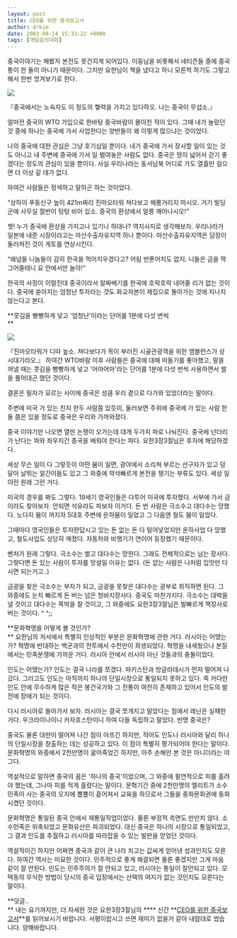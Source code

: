 ```yaml
---
layout: post
title: CEO를 위한 중국보고서
author: drkim
date: 2003-08-14 15:33:22 +0900
tags: [깨달음의대화]
---
```

중국이야기는 해봤자 본전도 못건지게 되어있다. 미둥님을 비롯해서 네티즌들 중에 중국통이 한 둘이 아니기 때문이다. 그치만 요한님이 책을 냈다고 하니 모른척 하기도 그렇고 해서 한번 엉겨보기로 한다. 


  ![](http://drkimz.com/technote/board/private/upimg/1060841948.jpg)


  『중국에서는 노숙자도 이 정도의 햏력을 가지고 있다하오. 나는 중국이 무섭소.』


얼마전 중국의 WTO 가입으로 한바탕 중국바람이 몰아친 적이 있다. 그때 내가 놀랐던 것 중에 하나는 중국에 가서 사업한다는 양반들이 왜 이렇게 많으냐는 것이었다. 

나의 중국에 대한 관심은 그냥 호기심일 뿐이다. 내가 중국에 가서 장사할 일이 있는 것도 아니고 내 주변에 중국에 가서 일 벌여놓은 사람도 없다. 중국은 땅이 넓어서 걷기 좋겠다는 정도의 관심이 있을 뿐이다. 사실 우리나라는 동서남북 어디로 가도 열흘만 걸으면 더 이상 갈 데가 없다. 

하여간 사람들은 정색하고 말하곤 하는 것이었다. 

“상하이 푸동신구 높이 421m짜리 진마오타워 쳐다보고 헤롱거리지 마시오. 거기 빌딩군에 사무실 절반이 텅텅 비어 있소. 중국의 환상에서 얼릉 깨어나시오!” 

쳇! 누가 중국에 환상을 가지고나 있기나 하대나? 역지사지로 생각해보자. 우리나라가 일본에 내준 시장이라고는 마산수출자유지역 하나 뿐이다. 마산수출자유지역은 담장이 둘러쳐진 것이 게토를 연상시킨다. 

“왜넘들 니놈들이 감히 한국을 먹어치우겠다고? 어림 반푼어치도 없지. 니들은 금을 딱 그어줄테니 요 안에서만 놀아!”

한국의 사정이 이럴진대 중국이라서 알짜배기를 한국에 호락호락 내어줄 리가 없는 것이다. 중국에 쏟아지는 엄청난 투자라는 것도 화교자본이 제집으로 돌아가는 것에 지나지 않는다고 본다. 

**콧김을 빵빵하게 넣고 '엄청난'이라는 단어를 1분에 다섯 번씩  
** 


  ![](http://drkimz.com/technote/board/private/upimg/1060842269.jpg)


  『진마오타워가 디따 높소. 쳐다보다가 목이 부러진 시골관광객을 위한 앰블런스가 상시대기라오.』
하여간 WTO바람 이후 사람들은 중국에 대해 떠들기를 좋아했고, 말을 꺼낼 때는 콧김을 빵빵하게 넣고 '어마어마'라는 단어를 1분에 다섯 번씩 사용하면서 썰을 풀어대곤 했던 것이다. 

결론은 필자가 모르는 사이에 중국은 성큼 우리 곁으로 다가와 있었더라는 말이다. 

주변에 미국 가 있는 친지 한두 사람쯤 있듯이, 둘러보면 주위에 중국에 가 있는 사람 한 둘 쯤은 있을 정도로 중국은 우리와 가까와졌다. 

중국 이야기만 나오면 열띤 논쟁이 오가는데 대개 두가지 파로 나눠진다. 중국에 넌더리가 난다는 파와 좌우지간 중국을 배워야 한다는 파다. 요한3장3절님은 후자에 해당하겠다. 

세상 무슨 일이 다 그렇듯이 어떤 붐이 일면, 광야에서 소리쳐 부르는 선구자가 있고 덩달아 날뛰는 얼간이들도 있고 그 와중에 약삭빠르게 본전을 챙기는 부류도 있다. 세상 일이란 원래 그런 거다. 

미국의 경우를 봐도 그렇다. 19세기 영국인들은 다투어 미국에 투자했다. 서부에 가서 금이라도 찾아보자. 안되면 석유라도 파보자 이거다. 돈 번 사람은 극소수고 대다수는 망했다. 노다지 붐이 꺼지자 5대호 주변에 운하붐이 일었고 그 다음엔 철도 붐이 일었다. 

그때마다 영국인들은 투자한답시고 있는 돈 없는 돈 다 털어넣었지만 운하사업 다 망했고, 철도사업도 상당히 깨졌다. 자동차와 비행기가 연이어 등장했기 때문이다. 

벤처가 원래 그렇다. 극소수는 벌고 대다수는 망한다. 그래도 전체적으로는 남는 장사다. 그렇다면 돈 있는 사람이 투자를 망설일 이유는 없다. (돈 없는 사람은 나처럼 입맛만 다시면 되는거고..)

금광을 찾은 극소수는 부자가 되고, 금광을 못찾은 대다수는 광부로 취직하면 된다. 그 와중에도 눈치 빠르게 돈 버는 넘은 청바지장사다. 중국도 마찬가지다. 극소수는 대박을 낼 것이고 대다수는 쪽박을 찰 것이고, 그 와중에도 요한3장3절님은 발빠르게 책장사로 버는 것이다. ^ ^;;

**문화혁명을 어떻게 볼 것인가?  
** 요한님의 저서에서 특별히 인상적인 부분은 문화혁명에 관한 거다. 러시아는 어땠는가? 혁명에 반대하는 백군과의 전투에서 수천만이 희생되었다. 혁명을 내세웠으나 본질에서는 민족분쟁에 가까운 거다. 러시아 안에서 러시아 아닌 것들과의 충돌이었다.

인도는 어땠는가? 인도는 결국 나라를 쪼갰다. 파키스탄과 방글라데시가 먼저 떨어져 나갔다. 그러고도 인도는 아직까지 하나의 단일시장으로 통일되지 못하고 있다. 즉 커다란 인도 안에 무수하게 많은 작은 봉건국가와 그 전통이 여전히 존재하고 있어서 인도의 발전에 장애가 되는 것이다.

다시 러시아로 돌아가서 보자. 러시아는 결국 쪼개지고 말았다는 점에서 레닌은 실패한 거다. 우크라이나이니 카자흐스탄이니 하여 다들 독립하고 말았다. 반명 중국은? 

중국도 물론 대만이 떨어져 나간 점이 아프긴 하지만, 적어도 인도나 러시아와 달리 하나의 단일시장을 창출하는 데는 성공하고 있다. 이 점이 특별히 평가되어야 한다는 말이다. 문화혁명의 와중에서 2천만명이 굶어죽었긴 하지만, 아주 손해만 본 것은 아니더라는 야그다. 

역설적으로 말하면 중국의 꿈은 '하나의 중국'이었으며, 그 와중에 필연적으로 피를 흘려야 했는데, 그나마 피를 적게 흘렸다는 말이다. 문혁기간 중에 2천만명의 엘리트가 소수민족이 사는 중국의 오지에 뿔뿔이 흩어져서 교육을 하므로서 그들을 중화문화권에 동화시켰던 것이다. 

문화혁명은 통일된 중국 안에서 재통일작업이었다. 물론 부정적 측면도 만만치 않다. 소수민족은 위축되었고 문화유산은 파괴되었다. 대신 중국은 하나의 시장으로 통일되었고, 그 결과 인도를 추월하고 러시아를 따라잡을 수 있는 발판을 얻었던 것이다. 

역설적이긴 하지만 어쩌면 중국과 같이 큰 나라 치고는 값싸게 얻어낸 성과인지도 모른다. 하여간 역사는 미묘한 것이다. 민주적으로 좋게 해결되면 물론 좋겠지만 그게 마음 같이 잘 안된다. 인도는 민주주의가 잘 안되고 있고, 러시아는 통일이 잘안되고 있다. 모택동의 무식한 방법이 당시의 중국 입장에서는 선택의 여지가 없는 것인지도 모른다는 말이다. 

**덧글..  
** 내는 요기까지만, 더 자세한 것은 요한3장3절님의
**** 신간 **[CEO를 위한 중국보고서](http://www.yes24.com/home/pd.asp?SID=2S6CQlYUQq6e@LDKScF4JT1Snk0FJgQNPE3kilE9nshiPlTIV20sx6Tsa&STAG=13&AK=383219&TABID=1)**를 읽어보시기 바랍니다. 서평이랍시고 쓰면 재미가 없을거 같아 내맘대로 썼습니다. 양해바랍니다.